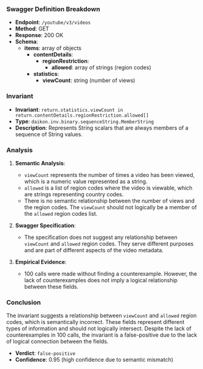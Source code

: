 ### Swagger Definition Breakdown

- **Endpoint**: `/youtube/v3/videos`
- **Method**: GET
- **Response**: 200 OK
- **Schema**:
  - **items**: array of objects
    - **contentDetails**:
      - **regionRestriction**:
        - **allowed**: array of strings (region codes)
    - **statistics**:
      - **viewCount**: string (number of views)

### Invariant

- **Invariant**: `return.statistics.viewCount in return.contentDetails.regionRestriction.allowed[]`
- **Type**: `daikon.inv.binary.sequenceString.MemberString`
- **Description**: Represents String scalars that are always members of a sequence of String values.

### Analysis

1. **Semantic Analysis**:
   - `viewCount` represents the number of times a video has been viewed, which is a numeric value represented as a string.
   - `allowed` is a list of region codes where the video is viewable, which are strings representing country codes.
   - There is no semantic relationship between the number of views and the region codes. The `viewCount` should not logically be a member of the `allowed` region codes list.

2. **Swagger Specification**:
   - The specification does not suggest any relationship between `viewCount` and `allowed` region codes. They serve different purposes and are part of different aspects of the video metadata.

3. **Empirical Evidence**:
   - 100 calls were made without finding a counterexample. However, the lack of counterexamples does not imply a logical relationship between these fields.

### Conclusion

The invariant suggests a relationship between `viewCount` and `allowed` region codes, which is semantically incorrect. These fields represent different types of information and should not logically intersect. Despite the lack of counterexamples in 100 calls, the invariant is a false-positive due to the lack of logical connection between the fields.

- **Verdict**: `false-positive`
- **Confidence**: 0.95 (high confidence due to semantic mismatch)
